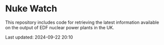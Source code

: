 # Nuke Watch

This repository includes code for retrieving the latest information available on the output of EDF nuclear power plants in the UK.

Last updated: 2024-09-22 20:10